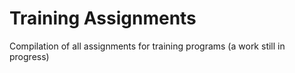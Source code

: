 # Training Assignments
Compilation of all assignments for training programs (a work still in progress)